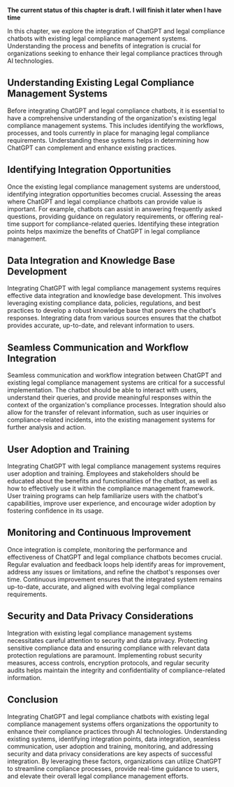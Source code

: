 **The current status of this chapter is draft. I will finish it later when I have time**

In this chapter, we explore the integration of ChatGPT and legal compliance chatbots with existing legal compliance management systems. Understanding the process and benefits of integration is crucial for organizations seeking to enhance their legal compliance practices through AI technologies.

Understanding Existing Legal Compliance Management Systems
----------------------------------------------------------

Before integrating ChatGPT and legal compliance chatbots, it is essential to have a comprehensive understanding of the organization's existing legal compliance management systems. This includes identifying the workflows, processes, and tools currently in place for managing legal compliance requirements. Understanding these systems helps in determining how ChatGPT can complement and enhance existing practices.

Identifying Integration Opportunities
-------------------------------------

Once the existing legal compliance management systems are understood, identifying integration opportunities becomes crucial. Assessing the areas where ChatGPT and legal compliance chatbots can provide value is important. For example, chatbots can assist in answering frequently asked questions, providing guidance on regulatory requirements, or offering real-time support for compliance-related queries. Identifying these integration points helps maximize the benefits of ChatGPT in legal compliance management.

Data Integration and Knowledge Base Development
-----------------------------------------------

Integrating ChatGPT with legal compliance management systems requires effective data integration and knowledge base development. This involves leveraging existing compliance data, policies, regulations, and best practices to develop a robust knowledge base that powers the chatbot's responses. Integrating data from various sources ensures that the chatbot provides accurate, up-to-date, and relevant information to users.

Seamless Communication and Workflow Integration
-----------------------------------------------

Seamless communication and workflow integration between ChatGPT and existing legal compliance management systems are critical for a successful implementation. The chatbot should be able to interact with users, understand their queries, and provide meaningful responses within the context of the organization's compliance processes. Integration should also allow for the transfer of relevant information, such as user inquiries or compliance-related incidents, into the existing management systems for further analysis and action.

User Adoption and Training
--------------------------

Integrating ChatGPT with legal compliance management systems requires user adoption and training. Employees and stakeholders should be educated about the benefits and functionalities of the chatbot, as well as how to effectively use it within the compliance management framework. User training programs can help familiarize users with the chatbot's capabilities, improve user experience, and encourage wider adoption by fostering confidence in its usage.

Monitoring and Continuous Improvement
-------------------------------------

Once integration is complete, monitoring the performance and effectiveness of ChatGPT and legal compliance chatbots becomes crucial. Regular evaluation and feedback loops help identify areas for improvement, address any issues or limitations, and refine the chatbot's responses over time. Continuous improvement ensures that the integrated system remains up-to-date, accurate, and aligned with evolving legal compliance requirements.

Security and Data Privacy Considerations
----------------------------------------

Integration with existing legal compliance management systems necessitates careful attention to security and data privacy. Protecting sensitive compliance data and ensuring compliance with relevant data protection regulations are paramount. Implementing robust security measures, access controls, encryption protocols, and regular security audits helps maintain the integrity and confidentiality of compliance-related information.

Conclusion
----------

Integrating ChatGPT and legal compliance chatbots with existing legal compliance management systems offers organizations the opportunity to enhance their compliance practices through AI technologies. Understanding existing systems, identifying integration points, data integration, seamless communication, user adoption and training, monitoring, and addressing security and data privacy considerations are key aspects of successful integration. By leveraging these factors, organizations can utilize ChatGPT to streamline compliance processes, provide real-time guidance to users, and elevate their overall legal compliance management efforts.
